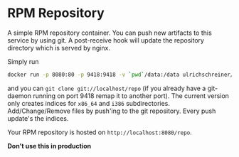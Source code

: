 # RPM Repository

A simple RPM repository container. You can push new artifacts to this service by using git. 
A post-receive hook will update the repository directory which is served by nginx.

Simply run
```bash
docker run -p 8080:80 -p 9418:9418 -v `pwd`/data:/data ulrichschreiner/rpmrepository 
```
and you can `git clone git://localhost/repo` (if you already have a git-daemon running on port 9418
remap it to another port). The current version only creates indices for `x86_64` and `i386` subdirectories.
Add/Change/Remove files by push'ing to the git repository. Every push update's the indices.

Your RPM repository is hosted on `http://localhost:8080/repo`.

**Don't use this in production**

